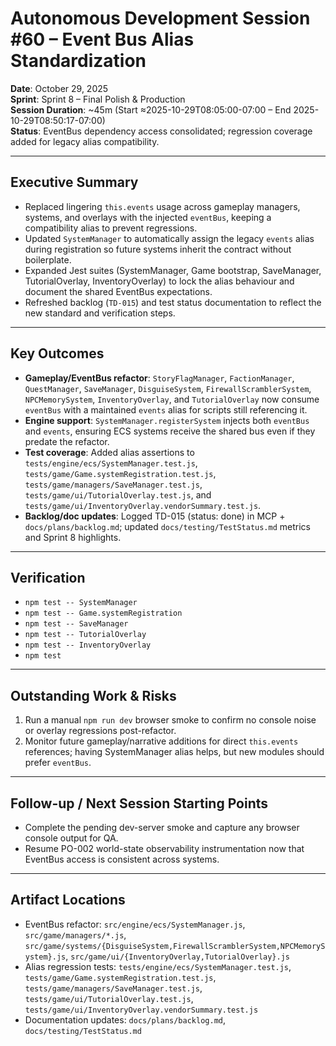 # Autonomous Development Session #60 – Event Bus Alias Standardization

**Date**: October 29, 2025  \
**Sprint**: Sprint 8 – Final Polish & Production  \
**Session Duration**: ~45m (Start ≈2025-10-29T08:05:00-07:00 – End 2025-10-29T08:50:17-07:00)  \
**Status**: EventBus dependency access consolidated; regression coverage added for legacy alias compatibility.

---

## Executive Summary
- Replaced lingering `this.events` usage across gameplay managers, systems, and overlays with the injected `eventBus`, keeping a compatibility alias to prevent regressions.
- Updated `SystemManager` to automatically assign the legacy `events` alias during registration so future systems inherit the contract without boilerplate.
- Expanded Jest suites (SystemManager, Game bootstrap, SaveManager, TutorialOverlay, InventoryOverlay) to lock the alias behaviour and document the shared EventBus expectations.
- Refreshed backlog (`TD-015`) and test status documentation to reflect the new standard and verification steps.

---

## Key Outcomes
- **Gameplay/EventBus refactor**: `StoryFlagManager`, `FactionManager`, `QuestManager`, `SaveManager`, `DisguiseSystem`, `FirewallScramblerSystem`, `NPCMemorySystem`, `InventoryOverlay`, and `TutorialOverlay` now consume `eventBus` with a maintained `events` alias for scripts still referencing it.
- **Engine support**: `SystemManager.registerSystem` injects both `eventBus` and `events`, ensuring ECS systems receive the shared bus even if they predate the refactor.
- **Test coverage**: Added alias assertions to `tests/engine/ecs/SystemManager.test.js`, `tests/game/Game.systemRegistration.test.js`, `tests/game/managers/SaveManager.test.js`, `tests/game/ui/TutorialOverlay.test.js`, and `tests/game/ui/InventoryOverlay.vendorSummary.test.js`.
- **Backlog/doc updates**: Logged TD-015 (status: done) in MCP + `docs/plans/backlog.md`; updated `docs/testing/TestStatus.md` metrics and Sprint 8 highlights.

---

## Verification
- `npm test -- SystemManager`
- `npm test -- Game.systemRegistration`
- `npm test -- SaveManager`
- `npm test -- TutorialOverlay`
- `npm test -- InventoryOverlay`
- `npm test`

---

## Outstanding Work & Risks
1. Run a manual `npm run dev` browser smoke to confirm no console noise or overlay regressions post-refactor.
2. Monitor future gameplay/narrative additions for direct `this.events` references; having SystemManager alias helps, but new modules should prefer `eventBus`.

---

## Follow-up / Next Session Starting Points
- Complete the pending dev-server smoke and capture any browser console output for QA.
- Resume PO-002 world-state observability instrumentation now that EventBus access is consistent across systems.

---

## Artifact Locations
- EventBus refactor: `src/engine/ecs/SystemManager.js`, `src/game/managers/*.js`, `src/game/systems/{DisguiseSystem,FirewallScramblerSystem,NPCMemorySystem}.js`, `src/game/ui/{InventoryOverlay,TutorialOverlay}.js`
- Alias regression tests: `tests/engine/ecs/SystemManager.test.js`, `tests/game/Game.systemRegistration.test.js`, `tests/game/managers/SaveManager.test.js`, `tests/game/ui/TutorialOverlay.test.js`, `tests/game/ui/InventoryOverlay.vendorSummary.test.js`
- Documentation updates: `docs/plans/backlog.md`, `docs/testing/TestStatus.md`
